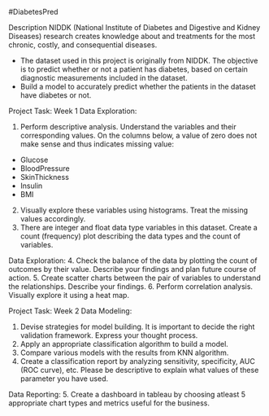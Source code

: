 #DiabetesPred

Description
NIDDK (National Institute of Diabetes and Digestive and Kidney Diseases) research creates knowledge about and treatments for the most chronic, costly, and consequential diseases.
- The dataset used in this project is originally from NIDDK. The objective is to predict whether or not a patient has diabetes, based on certain diagnostic measurements included in the dataset.
- Build a model to accurately predict whether the patients in the dataset have diabetes or not.
 
Project Task: Week 1
Data Exploration:
1. Perform descriptive analysis. Understand the variables and their corresponding values. On the columns below, a value of zero does not make sense and thus indicates missing value:
- Glucose
- BloodPressure
- SkinThickness
- Insulin
- BMI
2. Visually explore these variables using histograms. Treat the missing values accordingly.
3. There are integer and float data type variables in this dataset. Create a count (frequency) plot describing the data types and the count of variables. 
 
Data Exploration:
4. Check the balance of the data by plotting the count of outcomes by their value. Describe your findings and plan future course of action.
5. Create scatter charts between the pair of variables to understand the relationships. Describe your findings.
6. Perform correlation analysis. Visually explore it using a heat map.
 
Project Task: Week 2
Data Modeling:
1. Devise strategies for model building. It is important to decide the right validation framework. Express your thought process. 
2. Apply an appropriate classification algorithm to build a model.
3. Compare various models with the results from KNN algorithm.
4. Create a classification report by analyzing sensitivity, specificity, AUC (ROC curve), etc.
Please be descriptive to explain what values of these parameter you have used.
 
Data Reporting:
5. Create a dashboard in tableau by choosing atleast 5 appropriate chart types and metrics useful for the business.

